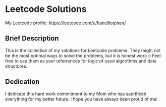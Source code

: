 # Leetcode Solutions

My Leetcode profile: https://leetcode.com/u/hanelliotphan/

## Brief Description
This is the collection of my solutions for Leetcode problems. They might not be 
the most optimal ways to solve the problems, but it is honest work :) Feel free 
to use them as your referrences for logic of used algorithms and data structures.

## Dedication
I dedicate this hard work commitment to my Mom who has sacrificed everything for 
my better future. I hope you have always been proud of me!
